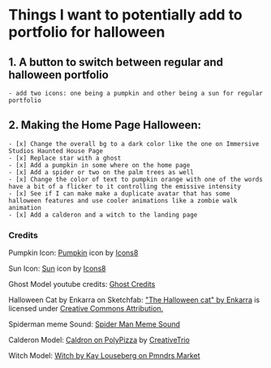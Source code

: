 # Things I want to potentially add to portfolio for halloween

## 1. A button to switch between regular and halloween portfolio

    - add two icons: one being a pumpkin and other being a sun for regular portfolio

## 2. Making the Home Page Halloween:

    - [x] Change the overall bg to a dark color like the one on Immersive Studios Haunted House Page
    - [x] Replace star with a ghost
    - [x] Add a pumpkin in some where on the home page
    - [x] Add a spider or two on the palm trees as well
    - [x] Change the color of text to pumpkin orange with one of the words have a bit of a flicker to it controlling the emissive intensity
    - [x] See if I can make make a duplicate avatar that has some halloween features and use cooler animations like a zombie walk animation
    - [x] Add a calderon and a witch to the landing page

### Credits

Pumpkin Icon: <a target="_blank" href="https://icons8.com/icon/PJIN8upHR1g7/pumpkin">Pumpkin</a> icon by <a target="_blank" rel="noreferrer noopener" href="https://icons8.com">Icons8</a>

Sun Icon: <a target="_blank" rel="noreferrer noopener" href="https://icons8.com/icon/uOFF5nn1zZEo/sun">Sun</a> icon by <a target="_blank" rel="noreferrer noopener" href="https://icons8.com">Icons8</a>

Ghost Model youtube credits: <a target="_blank" rel="noreferrer noopener" href="https://icons8.com/icon/uOFF5nn1zZEo/sun">Ghost Credits</a>

Halloween Cat by Enkarra on Sketchfab: <a target="_blank" rel="noreferrer noopener" href="https://skfb.ly/ozDqZ">"The Halloween cat" by Enkarra</a> is licensed under <a target="_blank" rel="noreferrer noopener" href="http://creativecommons.org/licenses/by/4.0/">Creative Commons Attribution.</a>

Spiderman meme Sound: <a target="_blank" rel="noreferrer noopener" href="https://www.myinstants.com/en/instant/spiderman-meme-song-37638/">Spider Man Meme Sound</a>

Calderon Model: <a target="_blank" rel="noreferrer noopener" href="https://poly.pizza/m/P36cOeZHyX">Caldron on PolyPizza</a> by <a target="_blank" rel="noreferrer noopener" href="https://poly.pizza/u/CreativeTrio">CreativeTrio</a>

Witch Model: <a target="_blank" rel="noreferrer noopener" href="https://market.pmnd.rs/model/witch">Witch by Kay Louseberg on Pmndrs Market</a>
